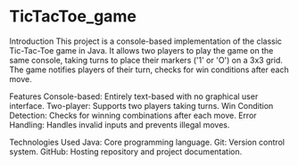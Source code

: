 # TicTacToe_game
Introduction
This project is a console-based implementation of the classic Tic-Tac-Toe game in Java. It allows two players to play the game on the same console, taking turns to place their markers ('1' or 'O') on a 3x3 grid. The game notifies players of their turn, checks for win conditions after each move.


Features
Console-based: Entirely text-based with no graphical user interface.
Two-player: Supports two players taking turns.
Win Condition Detection: Checks for winning combinations after each move.
Error Handling: Handles invalid inputs and prevents illegal moves.

Technologies Used
Java: Core programming language.
Git: Version control system.
GitHub: Hosting repository and project documentation.
